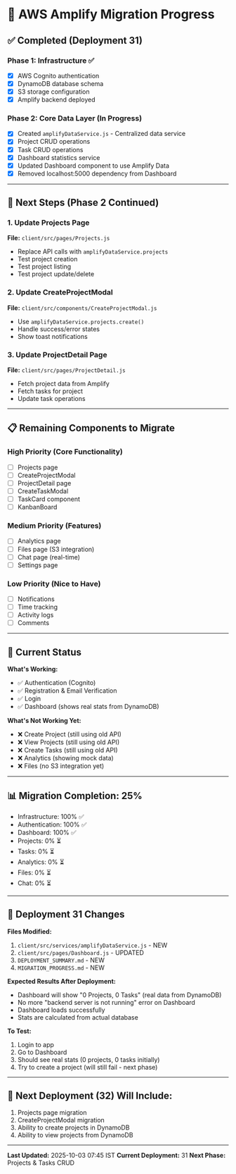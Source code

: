 # 🚀 AWS Amplify Migration Progress

## ✅ Completed (Deployment 31)

### Phase 1: Infrastructure ✅
- [x] AWS Cognito authentication
- [x] DynamoDB database schema
- [x] S3 storage configuration
- [x] Amplify backend deployed

### Phase 2: Core Data Layer (In Progress)
- [x] Created `amplifyDataService.js` - Centralized data service
- [x] Project CRUD operations
- [x] Task CRUD operations  
- [x] Dashboard statistics service
- [x] Updated Dashboard component to use Amplify Data
- [x] Removed localhost:5000 dependency from Dashboard

---

## 🔄 Next Steps (Phase 2 Continued)

### 1. Update Projects Page
**File:** `client/src/pages/Projects.js`
- Replace API calls with `amplifyDataService.projects`
- Test project creation
- Test project listing
- Test project update/delete

### 2. Update CreateProjectModal
**File:** `client/src/components/CreateProjectModal.js`
- Use `amplifyDataService.projects.create()`
- Handle success/error states
- Show toast notifications

### 3. Update ProjectDetail Page
**File:** `client/src/pages/ProjectDetail.js`
- Fetch project data from Amplify
- Fetch tasks for project
- Update task operations

---

## 📋 Remaining Components to Migrate

### High Priority (Core Functionality)
- [ ] Projects page
- [ ] CreateProjectModal
- [ ] ProjectDetail page
- [ ] CreateTaskModal
- [ ] TaskCard component
- [ ] KanbanBoard

### Medium Priority (Features)
- [ ] Analytics page
- [ ] Files page (S3 integration)
- [ ] Chat page (real-time)
- [ ] Settings page

### Low Priority (Nice to Have)
- [ ] Notifications
- [ ] Time tracking
- [ ] Activity logs
- [ ] Comments

---

## 🎯 Current Status

**What's Working:**
- ✅ Authentication (Cognito)
- ✅ Registration & Email Verification
- ✅ Login
- ✅ Dashboard (shows real stats from DynamoDB)

**What's Not Working Yet:**
- ❌ Create Project (still using old API)
- ❌ View Projects (still using old API)
- ❌ Create Tasks (still using old API)
- ❌ Analytics (showing mock data)
- ❌ Files (no S3 integration yet)

---

## 📊 Migration Completion: 25%

- Infrastructure: 100% ✅
- Authentication: 100% ✅
- Dashboard: 100% ✅
- Projects: 0% ⏳
- Tasks: 0% ⏳
- Analytics: 0% ⏳
- Files: 0% ⏳
- Chat: 0% ⏳

---

## 🚀 Deployment 31 Changes

**Files Modified:**
1. `client/src/services/amplifyDataService.js` - NEW
2. `client/src/pages/Dashboard.js` - UPDATED
3. `DEPLOYMENT_SUMMARY.md` - NEW
4. `MIGRATION_PROGRESS.md` - NEW

**Expected Results After Deployment:**
- Dashboard will show "0 Projects, 0 Tasks" (real data from DynamoDB)
- No more "backend server is not running" error on Dashboard
- Dashboard loads successfully
- Stats are calculated from actual database

**To Test:**
1. Login to app
2. Go to Dashboard
3. Should see real stats (0 projects, 0 tasks initially)
4. Try to create a project (will still fail - next phase)

---

## 📝 Next Deployment (32) Will Include:

1. Projects page migration
2. CreateProjectModal migration
3. Ability to create projects in DynamoDB
4. Ability to view projects from DynamoDB

---

**Last Updated:** 2025-10-03 07:45 IST
**Current Deployment:** 31
**Next Phase:** Projects & Tasks CRUD
